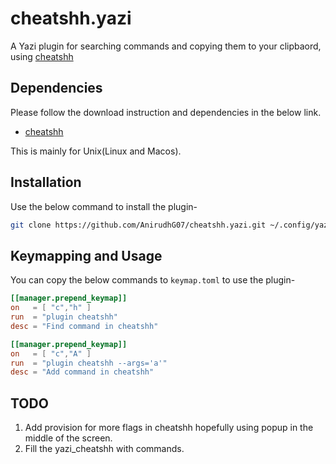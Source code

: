 # cheatshh.yazi
A Yazi plugin for searching commands and copying them to your clipbaord, using [cheatshh](https://github.com/AnirudhG07/cheatshh)

## Dependencies
Please follow the download instruction and dependencies in the below link.
- [cheatshh](https://github.com/AnirudhG07/cheatshh)

This is mainly for Unix(Linux and Macos). 

## Installation
Use the below command to install the plugin-
```bash
git clone https://github.com/AnirudhG07/cheatshh.yazi.git ~/.config/yazi/plugins/cheatshh.yazi
```

## Keymapping and Usage
You can copy the below commands to `keymap.toml` to use the plugin-
```toml
[[manager.prepend_keymap]]
on   = [ "c","h" ]
run  = "plugin cheatshh"
desc = "Find command in cheatshh"

[[manager.prepend_keymap]]
on   = [ "c","A" ]
run  = "plugin cheatshh --args='a'"
desc = "Add command in cheatshh"
```

## TODO
1. Add provision for more flags in cheatshh hopefully using popup in the middle of the screen.
2. Fill the yazi_cheatshh with commands.